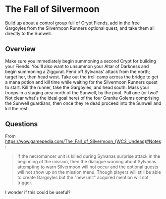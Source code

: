# The Fall of Silvermoon

Build up about a control group full of Crypt Fiends, add in the free Gargoyles from the Silvermoon Runners optional quest, and take them all directly to the Sunwell.

## Overview

Make sure you immediately begin summoning a second Crypt for building your Fiends. You'll also want to unsummon your Altar of Darkness and begin summoning a Ziggurat. Fend off Sylvanas' attack from the north; target her, then head west. Take out the troll camp across the bridge to get a mana potion and kill time while waiting for the Silvermoon Runners quest to start. Kill the runner, take the Gargoyles, and head south. Mass your troops in a staging area north of the Sunwell, by the pool. Pull one (or two? Not clear what's the ideal goal here) of the four Granite Golems comprising the Sunwell guardians, then once they're dead proceed into the Sunwell and kill the rest.

## Questions

From https://wow.gamepedia.com/The_Fall_of_Silvermoon_(WC3_Undead)#Notes:

> If the necromancer unit is killed during Sylvanas surprise attack in the beginning of the mission, then the dialogue warning about Sylvanas attempting to warn Silvermoon will not occur and the optional quests will not show up on the mission menu. Though players will still be able to create Gargoyles but the "new unit" acquired mention will not trigger.

I wonder if this could be useful?